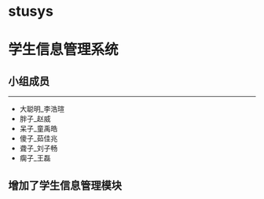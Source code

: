 # stusys

# 学生信息管理系统

## 小组成员
----------
* 大聪明_李浩瑄 
* 胖子_赵威 
* 呆子_童禹皓 
* 傻子_茹佳兆 
* 聋子_刘子畅 
* 瘸子_王磊
        
## 增加了学生信息管理模块

